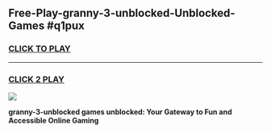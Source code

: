 
## Free-Play-granny-3-unblocked-Unblocked-Games #q1pux
<h3>
<a href="https://news.freeplayer.one?title=granny-3-unblocked&ref=8M">CLICK TO PLAY</a></h3>
<hr>

<h3>
<a href="https://news.freeplayer.one?title=granny-3-unblocked&ref=8M">CLICK 2 PLAY</a>
  
</h3>

<a href="https://news.freeplayer.one?title=granny-3-unblocked&ref=8M"><img src="https://clearcache.store/games.png"></a>


**granny-3-unblocked games unblocked: Your Gateway to Fun and Accessible Online Gaming**
